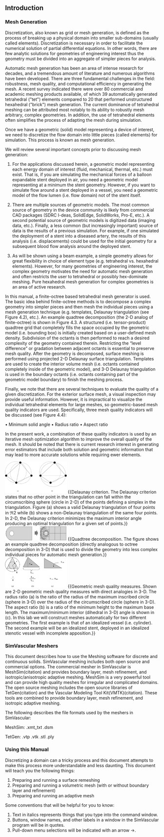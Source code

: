 
## Introduction

### Mesh Generation

Discretization, also known as grid or mesh generation, is defined as the process of breaking up a physical domain into smaller sub-domains (usually called elements).  Discretization is necessary in order to facilitate the numerical solution of partial differential equations.  In other words, there are few analytic solutions for geometries of engineering interest thus the geometry must be divided into an aggregate of simpler pieces for analysis.  

Automatic mesh generation has been an area of intense research for decades, and a tremendous amount of literature and numerous algorithms have been developed.  There are three fundamental challenges in the field:  robustness, mesh quality, and computational efficiency in generating the mesh.  A recent survey indicated there were over 80 commercial and academic meshing products available, of which 39 automatically generated tetrahedral ("tet") elements compared to 20 that performed unstructured hexahedral ("brick") mesh generation.  The current dominance of tetrahedral meshing can be attributed most notably to its ability to robustly mesh arbitrary, complex geometries.  In addition, the use of tetrahedral elements often simplifies the process of adapting the mesh during simulation.

Once we have a geometric (solid) model representing a device of interest, we need to discretize the flow domain into little pieces (called elements) for simulation.  This process is known as mesh generation. 

We will review several important concepts prior to discussing mesh generation:

1.	For the applications discussed herein, a geometric model representing each energy domain of interest (fluid, mechanical, thermal, etc.) must exist.  That is, if you are simulating the mechanical forces of a balloon expandable stent deployed in air, you need a geometric model representing at a minimum the stent geometry.  However, if you want to simulate flow around a stent deployed in a vessel, you need a geometric model of the flow lumen (i.e. flow domain) not of the stent itself.

2.	There are multiple sources of geometric models.  The most common source of geometry in the device community is likely from commercial CAD packages (SDRC I-deas, SolidEdge, SolidWorks, Pro-E, etc.).  A second potential source of geometric models is digitized data (imaging data, etc.).  Finally, a less common (but increasingly important) source of data is the results of a previous simulation.   For example, if one simulated the deployment of a stent into a diseased artery, the results of this analysis (i.e. displacements) could be used for the initial geometry for a subsequent blood flow analysis around the deployed stent.

3.	As will be shown using a beam example, a simple geometry allows for great flexibility in choice of element type (e.g. tetrahedral vs. hexahedral elements).  However, for many geometries of engineering interest, the complex geometry motivates the need for automatic mesh generation and often restricts the user to tetrahedral or possibly hex-dominate meshing.  Pure hexahedral mesh generation for complex geometries is an area of active research.  

In this manual, a finite-octree based tetrahedral mesh generator is used.  The basic idea behind finite-octree methods is to decompose a complex geometry into simpler pieces and then mesh the individual pieces using a mesh generation technique (e.g. templates, Delaunay triangulation (see Figure 4.2), etc.). An example quadtree decomposition (the 2-D analog of finite-octree) is shown in Figure 4.3.  A structured (i.e. tensor-product) quadtree grid that completely fills the space occupied by the geometric model (i.e. bounding box) is initially created based on a user-defined mesh density.  Subdivision of the octants is then performed to reach a desired complexity of the geometry contained therein.  Restricting the “level difference” or gradation between adjacent octants is essential to preserve mesh quality.  After the geometry is decomposed, surface meshing is performed using projected 2-D Delaunay surface triangulation.  Templates are used to create the interior volume mesh (i.e. octants contained completely inside of the geometric model), and 3-D Delaunay triangulation is used in the boundary octants (i.e. octants containing part of the geometric model boundary) to finish the meshing process.

Finally, we note that there are several techniques to evaluate the quality of a given discretization.  For the exterior surface mesh, a visual inspection may provide useful information.  However, it is impractical to visualize the individual tetrahedral elements for large meshes, so geometric-based mesh quality indicators are used.  Specifically, three mesh quality indicators will be discussed (see Figure 4.4): 

•	Minimum solid angle
•	Radius ratio
•	Aspect ratio 

In the present work, a combination of these quality indicators is used by an iterative mesh optimization algorithm to improve the overall quality of the mesh.  It should be noted that there is current research interest in generating error estimators that include both solution and geometric information that may lead to more accurate solutions while requiring ewer elements.

<img src="documentation/meshing/img/Delaunay_Criterion.png" width="40%">
<caption align="bottom">{{Delaunay criterion.  The Delaunay criterion states that no other point in the triangulation can fall within the circumscribing sphere (circle in 2-D) of the points defining a simplex in the triangulation.  Figure (a) shows a valid Delaunay triangulation of four points in ℜ2 while (b) shows a non-Delaunay triangulation of the same four points.  In 2-D, the Delaunay criterion minimizes the maximum interior angle producing an optimal triangulation for a given set of points.}}</caption> 

<img src="documentation/meshing/img/Quadtree.png" width="40%">
<caption align="bottom">{{Quadtree decomposition.  The figure shows an example quadtree decomposition (directly analogous to octree decomposition in 3-D) that is used to divide the geometry into less complex individual pieces for automatic mesh generation.}}</caption> 

<img src="documentation/meshing/img/Quality_Measures.png" width="40%">
<caption align="bottom">{{Geometric mesh quality measures.  Shown are 2-D geometric mesh quality measures with direct analogies in 3-D. The radius ratio (a) is the ratio of the radius of the maximum inscribed circle (sphere in 3-D) over the radius of the circumscribed circle (sphere in 3-D).  The aspect ratio (b) is a ratio of the minimum height to the maximum base length. The maximum/minimum interior (dihedral in 3-D) angle is shown in (c).
In this lab we will construct meshes automatically for two different geometries.  The first example is that of an idealized vessel (i.e. cylinder).  The second example will be an idealized stent, deployed in an idealized stenotic vessel with incomplete apposition.}}</caption> 

### SimVascular Meshers
This document describes how to use the Meshing software for discrete and continuous solids. SimVascular meshing includes both open source and commercial options. The commercial mesher in SimVascular is MeshSim(citation) and provides boundary layer, mesh refinement, and isotropic/anisotropic adaptive meshing. MeshSim is a very powerful tool and can provide high quality meshes for irregular and complicated domains. The open source meshing includes the open source libraries of TetGen(citation) and the Vascular Modeling Tool Kit(VMTK)(citation). These tools are combined to provide boundary layer, mesh refinement, and isotropic adaptive meshing. 

The following describes the file formats used by the meshers in SimVascular:

MeshSim:
	.xmt_txt
	.dsm

TetGen:
	.vtp
	.vtk
	.stl
	.ply 

### Using this Manual

Discretizing a domain can a tricky process and this document attempts to make this process more understandable and less daunting. This document will teach you the following things:

1. Preparing and running a surface remeshing
2. Preparing and running a volumetric mesh (with or without boundary layer and refinement)
3. Preparing and running an adaptive mesh  

Some conventions that will be helpful for you to know:

1. Text in italics represents things that you type into the command window.
2. Buttons, window names, and other labels in a window in the SimVascular program will be in quotes.
3. Pull-down menu selections will be indicated with an arrow ->.
